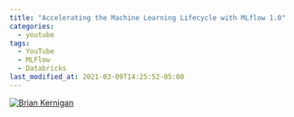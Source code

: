 ```yaml
---
title: "Accelerating the Machine Learning Lifecycle with MLflow 1.0"
categories:
  - youtube
tags:
  - YouTube
  - MLFlow
  - Databricks
last_modified_at: 2021-03-09T14:25:52-05:00
---
```


[![Brian Kernigan](https://img.youtube.com/vi/QJW_kkRWAUs/0.jpg)](https://www.youtube.com/watch?v=QJW_kkRWAUs "Title")


